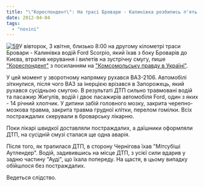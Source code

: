 ```yaml
---
title: "\"Кореспондент\": На трасі Бровари - Калинівка розбились п'ять авто, є постраждалі."
date: 2012-04-04
tags: 
  - "novini"
---
```


[![](https://mpz.brovary.org/wp-content/uploads/2012/04/59.jpg "59")](https://mpz.brovary.org/wp-content/uploads/2012/04/59.jpg)У вівторок, 3 квітня, близько 8:00 на другому кілометрі траси Бровари - Калинівка водій Ford Scorpio, який їхав з боку Броварів до Києва, втратив керування і вилетів на зустрічну смугу, пише ["Кореспондент"](http://ua.korrespondent.net/) з посиланням на ["Комсомольську правду в Україні"](http://kp.ua/).

У цей момент у зворотному напрямку рухався ВАЗ-2106. Автомобілі зіткнулися, після чого ВАЗ за інерцією врізався в Запорожець, який рухався сусідньою смугою. В результаті ДТП сильно травмовані водій та пасажир Жигулів, водій і двоє пасажирів автомобіля Ford, один з яких - 14 річний хлопчик. У дитини забій головного мозку, закрита черепно-мозкова травма, закрита травма грудної клітки, перелом гомілки. Всіх постраждалих скерували в броварську лікарню.

Поки лікарі швидкої доставляли постраждалих, а даїшники оформляли ДТП, на сусідній смузі сталася ще одна аварія.

Після того, як трапилася ДТП, в сторону Чернігова їхав "Мітсубіші Аутлендер". Водій, задивившись на місце ДТП, з усієї сили вдарив у задню частину "Ауді", що їхала попереду. На щастя, в цьому випадку обійшлося без постраждалих.

Ведеться слідство.
